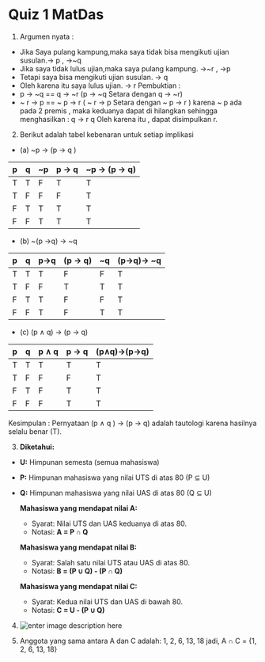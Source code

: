 # Quiz 1 MatDas

1. Argumen nyata :
 -  Jika Saya pulang kampung,maka saya tidak bisa mengikuti ujian susulan.-> p , ->~q
 - Jika saya tidak lulus ujian,maka saya pulang kampung. ->~r , ->p
 - Tetapi saya bisa mengikuti ujian susulan. -> q
 - Oleh karena itu saya lulus ujian. -> r
Pembuktian : 
 - p -> ~q == q -> ~r (p -> ~q Setara dengan q -> ~r)
 - ~ r -> p == ~ p -> r ( ~ r -> p Setara dengan ~ p -> r )
karena ~ p ada pada 2 premis , maka keduanya dapat di hilangkan sehingga menghasilkan : 
q -> r
q
Oleh karena itu , dapat disimpulkan r.
2. Berikut adalah tabel kebenaran untuk setiap implikasi 

 - (a) ~p → (p → q )

| p | q | ~p|p -> q | ~p -> (p -> q)|
|--|--|--|--|--|
| T | T | F| T| T|
| T | F | F| F| T|
| F | T | T| T| T|
| F | F | T| T| T|

 - (b) ~(p →q) → ~q

| p | q | p->q|(p -> q) | ~q|(p->q)-> ~q |
|--|--|--|--|--|--|
| T | T | T| F| F| T |
| T | F | F| T| T| T |
| F | T | T| F| F| T |
| F | F | T| F| T| T |

 - (c) (p ∧ q) → (p → q)

| p | q | p ∧ q|p -> q | (p∧q)->(p->q)|
|--|--|--|--|--|
| T | T | T| T| T|
| T | F | F| F| T|
| F | T | F| T| T|
| F | F | F| T| T|

Kesimpulan : Pernyataan (p ∧ q ) -> (p -> q) adalah tautologi karena hasilnya selalu benar (T).

3. **Diketahui:**
-   **U:** Himpunan semesta (semua mahasiswa)
-   **P:** Himpunan mahasiswa yang nilai UTS di atas 80 (P ⊆ U)
-   **Q:** Himpunan mahasiswa yang nilai UAS di atas 80 (Q ⊆ U)

	**Mahasiswa yang mendapat nilai A:**
    
    -   Syarat: Nilai UTS dan UAS keduanya di atas 80.
    -   Notasi:  **A = P ∩ Q** 
    
	 **Mahasiswa yang mendapat nilai B:**
    
    -   Syarat: Salah satu nilai UTS atau UAS di atas 80.
    -   Notasi:  **B = (P ∪ Q) - (P ∩ Q)**
	 
	 **Mahasiswa yang mendapat nilai C:**
    
    -   Syarat: Kedua nilai UTS dan UAS di bawah 80.
    -   Notasi:  **C = U - (P ∪ Q)** 
4. ![enter image description here](https://i.postimg.cc/MpWMfyRr/image.png)

5. Anggota yang sama antara A dan C adalah: 1, 2, 6, 13, 18
jadi, A ∩ C = {1, 2, 6, 13, 18}


